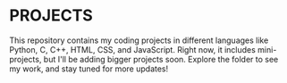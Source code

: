 # PROJECTS <br>
This repository contains my coding projects in different languages like Python, C, C++, HTML, CSS, and JavaScript. Right now, it includes mini-projects, but I'll be adding bigger projects soon. Explore the folder to see my work, and stay tuned for more updates!

